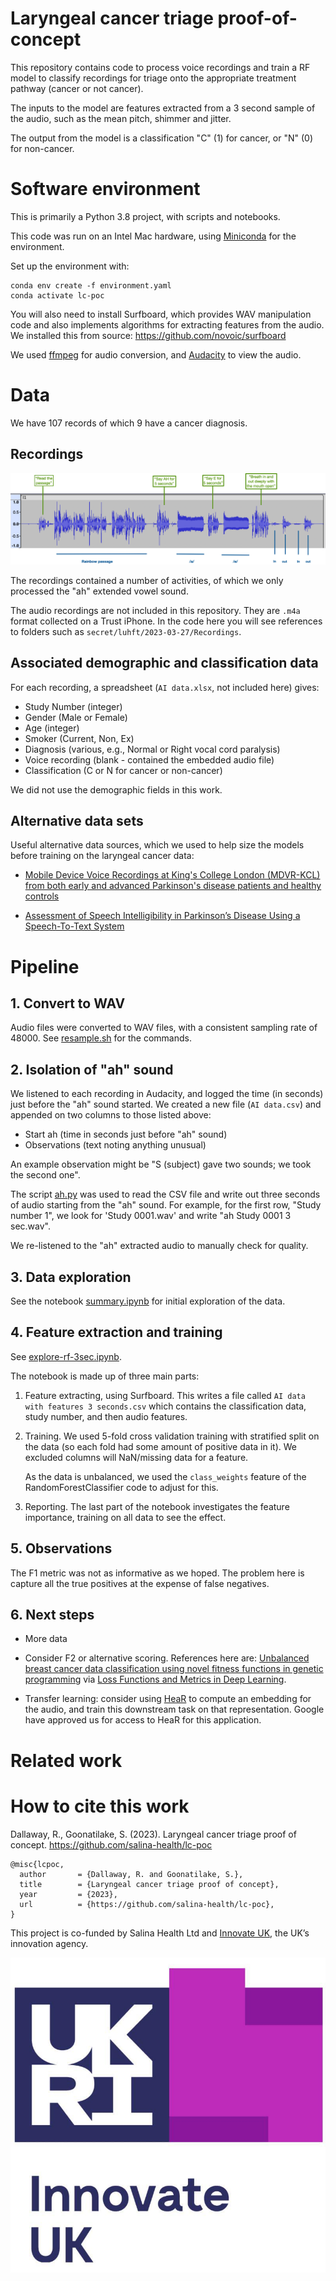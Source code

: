 # Laryngeal cancer triage proof-of-concept

This repository contains code to process voice recordings and train a RF model to classify recordings for triage onto the appropriate treatment pathway (cancer or not cancer).

The inputs to the model are features extracted from a 3 second sample of the audio, such as the mean pitch, shimmer and jitter.

The output from the model is a classification "C" (1) for cancer, or "N" (0) for non-cancer.

# Software environment

This is primarily a Python 3.8 project, with scripts and notebooks.

This code was run on an Intel Mac hardware, using [Miniconda](https://docs.anaconda.com/miniconda/) for the environment.

Set up the environment with:

```
conda env create -f environment.yaml
conda activate lc-poc
```

You will also need to install Surfboard, which provides WAV manipulation code and also implements algorithms for extracting features from the audio. We installed this from source: <https://github.com/novoic/surfboard>

We used [ffmpeg](https://ffmpeg.org) for audio conversion, and [Audacity](https://www.audacityteam.org) to view the audio.

# Data

We have 107 records of which 9 have a cancer diagnosis.

## Recordings

![Example waveform](img/illustrated-audio.png)

The recordings contained a number of activities, of which we only processed the "ah" extended vowel sound.

The audio recordings are not included in this repository. They are `.m4a` format collected on a Trust iPhone. In the code here you will see references to folders such as `secret/luhft/2023-03-27/Recordings`.

## Associated demographic and classification data

For each recording, a spreadsheet (`AI data.xlsx`, not included here) gives:

- Study Number (integer)
- Gender (Male or Female)
- Age (integer)
- Smoker (Current, Non, Ex)
- Diagnosis (various, e.g., Normal or Right vocal cord paralysis)
- Voice recording (blank - contained the embedded audio file)
- Classification (C or N for cancer or non-cancer)

We did not use the demographic fields in this work.

## Alternative data sets

Useful alternative data sources, which we used to help size the models before training on the laryngeal cancer data:

- [Mobile Device Voice Recordings at King's College London (MDVR-KCL) from both early and advanced Parkinson's disease patients and healthy controls](https://zenodo.org/records/2867216#.ZBgghxXP0UE)

- [Assessment of Speech Intelligibility in Parkinson’s Disease Using a Speech-To-Text System](https://ieeexplore.ieee.org/document/8070308)


# Pipeline

## 1. Convert to WAV

Audio files were converted to WAV files, with a consistent sampling rate of 48000. See [resample.sh](https://github.com/salina-health/lc-poc/blob/main/resample.sh) for the commands.

## 2. Isolation of "ah" sound

We listened to each recording in Audacity, and logged the time (in seconds) just before the "ah" sound started. We created a new file (`AI data.csv`) and appended on two columns to those listed above:

- Start ah (time in seconds just before "ah" sound)
- Observations (text noting anything unusual)

An example observation might be "S (subject) gave two sounds; we took the second one".

The script [ah.py](https://github.com/salina-health/lc-poc/blob/main/ah.py) was used to read the CSV file and write out three seconds of audio starting from the "ah" sound. For example, for the first row, "Study number 1", we look for 'Study 0001.wav' and write "ah Study 0001 3 sec.wav".

We re-listened to the "ah" extracted audio to manually check for quality.

## 3. Data exploration

See the notebook [summary.ipynb](https://github.com/salina-health/lc-poc/blob/main/summary.ipynb) for initial exploration of the data.

## 4. Feature extraction and training

See [explore-rf-3sec.ipynb](https://github.com/salina-health/lc-poc/blob/main/explore-rf-3sec.ipynb).

The notebook is made up of three main parts:

1. Feature extracting, using Surfboard. This writes a file called `AI data with features 3 seconds.csv` which contains the classification data, study number, and then audio features. 

2. Training. We used 5-fold cross validation training with stratified split on the data (so each fold had some amount of positive data in it). We excluded columns will NaN/missing data for a feature.

    As the data is unbalanced, we used the `class_weights` feature of the RandomForestClassifier code to adjust for this.

3. Reporting. The last part of the notebook investigates the feature importance,  training on all data to see the effect.


## 5. Observations

The F1 metric was not as informative as we hoped. The problem here is capture all the true positives at the expense of false negatives. 


## 6. Next steps

- More data

- Consider F2 or alternative scoring. References here are: [Unbalanced breast cancer data classification using novel fitness functions in genetic programming](https://www.sciencedirect.com/science/article/abs/pii/S0957417419305767?via%3Dihub) via [Loss Functions and Metrics in Deep Learning](https://arxiv.org/abs/2307.02694).

- Transfer learning: consider using [HeaR](https://github.com/Google-Health/google-health/blob/master/health_acoustic_representations/README.md) to compute an embedding for the audio, and train this downstream task on that representation. Google have approved us for access to HeaR for this application.

# Related work



# How to cite this work

Dallaway, R., Goonatilake, S. (2023). Laryngeal cancer triage proof of concept. https://github.com/salina-health/lc-poc


```
@misc{lcpoc,
  author       = {Dallaway, R. and Goonatilake, S.},
  title        = {Laryngeal cancer triage proof of concept},
  year         = {2023},
  url          = {https://github.com/salina-health/lc-poc},
}
```

This project is co-funded by Salina Health Ltd and [Innovate UK](https://www.ukri.org/councils/innovate-uk/), the UK’s innovation agency.

![Innovate UK](img/innovate-uk-small.jpg)






    	
   






